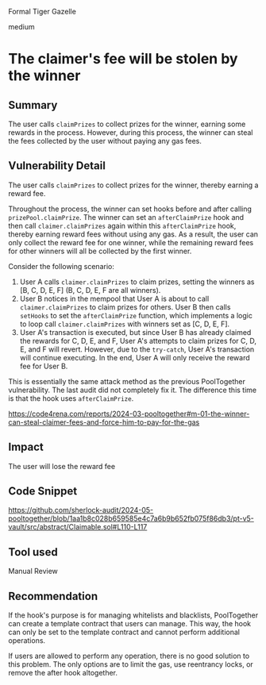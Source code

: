 Formal Tiger Gazelle

medium

# The claimer's fee will be stolen by the winner

## Summary

The user calls `claimPrizes` to collect prizes for the winner, earning some rewards in the process. However, during this process, the winner can steal the fees collected by the user without paying any gas fees.

## Vulnerability Detail

The user calls `claimPrizes` to collect prizes for the winner, thereby earning a reward fee.

Throughout the process, the winner can set hooks before and after calling `prizePool.claimPrize`. The winner can set an `afterClaimPrize` hook and then call `claimer.claimPrizes` again within this `afterClaimPrize` hook, thereby earning reward fees without using any gas. As a result, the user can only collect the reward fee for one winner, while the remaining reward fees for other winners will all be collected by the first winner.

Consider the following scenario:

1. User A calls `claimer.claimPrizes` to claim prizes, setting the winners as [B, C, D, E, F] (B, C, D, E, F are all winners).
2. User B notices in the mempool that User A is about to call `claimer.claimPrizes` to claim prizes for others. User B then calls `setHooks` to set the `afterClaimPrize` function, which implements a logic to loop call `claimer.claimPrizes` with winners set as [C, D, E, F].
3. User A's transaction is executed, but since User B has already claimed the rewards for C, D, E, and F, User A's attempts to claim prizes for C, D, E, and F will revert. However, due to the `try-catch`, User A's transaction will continue executing. In the end, User A will only receive the reward fee for User B.

This is essentially the same attack method as the previous PoolTogether vulnerability. The last audit did not completely fix it. The difference this time is that the hook uses `afterClaimPrize`.

https://code4rena.com/reports/2024-03-pooltogether#m-01-the-winner-can-steal-claimer-fees-and-force-him-to-pay-for-the-gas

## Impact

The user will lose the reward fee

## Code Snippet

https://github.com/sherlock-audit/2024-05-pooltogether/blob/1aa1b8c028b659585e4c7a6b9b652fb075f86db3/pt-v5-vault/src/abstract/Claimable.sol#L110-L117

## Tool used

Manual Review

## Recommendation

If the hook's purpose is for managing whitelists and blacklists, PoolTogether can create a template contract that users can manage. This way, the hook can only be set to the template contract and cannot perform additional operations.

If users are allowed to perform any operation, there is no good solution to this problem. The only options are to limit the gas, use reentrancy locks, or remove the after hook altogether.